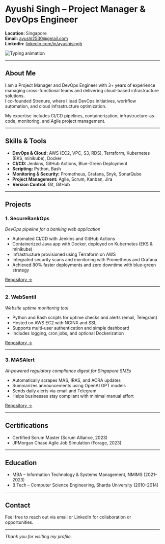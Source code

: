 # Ayushi Singh – Project Manager & DevOps Engineer

**Location:** Singapore  
**Email:** ayushi2530@gmail.com  
**LinkedIn:** [linkedin.com/in/ayushisingh](https://linkedin.com/in/ayushisingh)

![Typing animation](https://readme-typing-svg.herokuapp.com?font=Fira+Code&size=22&duration=3000&pause=1000&color=4F46E5&center=true&vCenter=true&width=350&lines=Project+Manager+%26+DevOps+Engineer;Cloud+%7C+CI%2FCD+%7C+AWS+%7C+Agile)


---

## About Me

I am a Project Manager and DevOps Engineer with 3+ years of experience managing cross-functional teams and delivering cloud-based infrastructure solutions.  
I co-founded Strenure, where I lead DevOps initiatives, workflow automation, and cloud infrastructure optimization.  

My expertise includes CI/CD pipelines, containerization, infrastructure-as-code, monitoring, and Agile project management.

---

## Skills & Tools

- **DevOps & Cloud:** AWS (EC2, VPC, S3, RDS), Terraform, Kubernetes (EKS, minikube), Docker  
- **CI/CD:** Jenkins, GitHub Actions, Blue-Green Deployment  
- **Scripting:** Python, Bash  
- **Monitoring & Security:** Prometheus, Grafana, Snyk, SonarQube  
- **Project Management:** Agile, Scrum, Kanban, Jira  
- **Version Control:** Git, GitHub  

---

## Projects

### 1. SecureBankOps  
*DevOps pipeline for a banking web application*  

- Automated CI/CD with Jenkins and GitHub Actions  
- Containerized Java app with Docker, deployed on Kubernetes (EKS & minikube)  
- Infrastructure provisioned using Terraform on AWS  
- Integrated security scans and monitoring with Prometheus and Grafana  
- Achieved 80% faster deployments and zero downtime with blue-green strategy  

[Repository →](https://github.com/ayushisingh/SecureBankOps)

---

### 2. WebSentil  
*Website uptime monitoring tool*  

- Python and Bash scripts for uptime checks and alerts (email, Telegram)  
- Hosted on AWS EC2 with NGINX and SSL  
- Supports multi-user authentication and simple dashboard  
- Includes logging, cron jobs, and optional Dockerization  

[Repository →](https://github.com/ayushisingh/WebSentil)

---

### 3. MASAlert  
*AI-powered regulatory compliance digest for Singapore SMEs*  

- Automatically scrapes MAS, IRAS, and ACRA updates  
- Summarizes announcements using OpenAI GPT models  
- Sends daily alerts via email and Telegram  
- Helps businesses stay compliant with minimal manual effort  

[Repository →](https://github.com/ayushisingh/MASAlert)

---

## Certifications

- Certified Scrum Master (Scrum Alliance, 2023)  
- JPMorgan Chase Agile Job Simulation (Forage, 2023)  

---

## Education

- MBA – Information Technology & Systems Management, NMIMS (2021–2023)  
- B.Tech – Computer Science Engineering, Sharda University (2010–2014)  

---

## Contact

Feel free to reach out via email or LinkedIn for collaboration or opportunities.

---

*Thank you for visiting my profile.*
